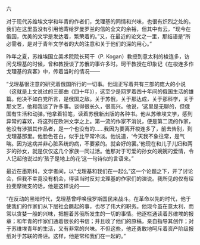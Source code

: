 六

  

对于现代苏维埃文学和年青的作者们，戈理基的同情和兴味，也很有炽烈之处的。我们在这里虽没有引用他寄给罗曼罗兰的信的全文的余裕，但其中有云，“现今在俄国，优美的文学是发达着，繁荣着的。”又，在最近的论文之一里，那结语是“所必需者，是对于青年文学者的大的注意和关于他们的深的用心。”

昨年之夏，苏维埃国立美术院院长珂干（P. Kogan）教授到意太利的梭连多，访问戈理基的时候，曾和教授谈了苏俄的事许多时。珂干教授在印象记《在梭连多作戈理基的宾客》中，传着当时的情况——

“戈理基很注意的研究着俄国所行的一切事。他现正写着共有三部的庞大的小说（这就是上文说过的三部曲《四十年》），这至少是网罗着四十年间的俄国生活的雄篇。他决不如白党所言，是俄国之敌。关于苏俄，关于那达成，关于那科学，关于那文艺，他和我谈了许多事。谈得很长久，很高兴。他说，‘这里是无聊的，但俄国有生活和动弹。’他拿着铅笔，读着苏俄新出版的各种书。他从苏维埃文学，感到异常的喜欢，将这列在欧洲文学之上。第一流的作家不消说，便是第二流的作家，他没有涉猎其作品者，是一个也没有的……我因为要离开梭连多了，前去告别，到戈理基那里。他脸色苍白，似乎比平常冷淡。他说道，‘今天我不象往常，是气喘。因为这病并非心脏系统的病，不要紧的。就会好的罢。’他现在和儿子儿妇和两岁的孙女，就是仅仅这几个家族一同过活。他那对于可爱的孙女的婉婉的爱情，令人记起他说过的‘孩子是地上的花’这一句诗似的言语来。”

最近在墨斯科，文学者间，以“戈理基和我们在一起么”这一个论题之下，开了讨论会，但我不幸竟没有机会，得读当时反对戈理基的作家们的演说。我所见的仅有绥拉斐摩微支的话，他是这样说的——

“在反动的黑暗时代，戈理基曾呼唤俄罗斯国民来战斗。在革命以先的时代，他于使我们的作家们从下层社会蹶起的事，也尽了伟大的职务。他现今虽在意太利，而常以贪婪一般的兴味，把握着苏俄所发生的一切的事情。他逐栏通读着苏维埃的报章；和年青的作家们通着很长的书信；并且收了他们的原稿，亲自指导其创作；对于苏维埃青年的生活，又有非常的兴味。不但这些，他还勇敢地呵斥着资产阶级报纸对于苏联的谗诬。这样，他是常和我们在一起的。”